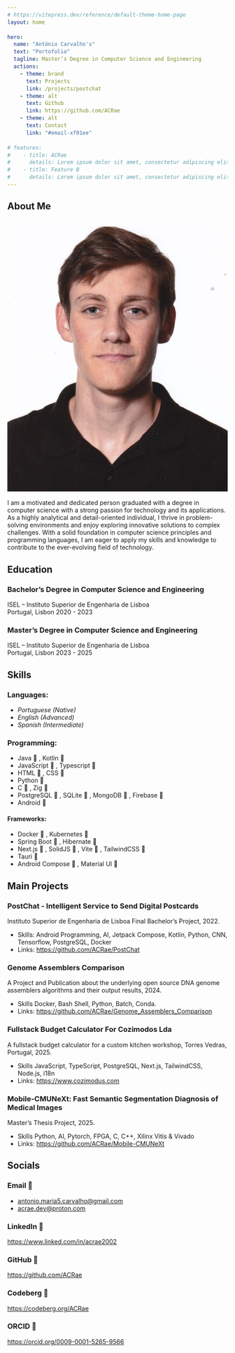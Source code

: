 ```yaml
---
# https://vitepress.dev/reference/default-theme-home-page
layout: home

hero:
  name: "António Carvalho's"
  text: "Portofolio"
  tagline: Master’s Degree in Computer Science and Engineering 
  actions:
    - theme: brand
      text: Projects
      link: /projects/postchat
    - theme: alt
      text: Github
      link: https://github.com/ACRae
    - theme: alt
      text: Contact
      link: "#email-xf01ee"

# features:
#    - title: ACRae
#      details: Lorem ipsum dolor sit amet, consectetur adipiscing elit
#    - title: Feature B
#      details: Lorem ipsum dolor sit amet, consectetur adipiscing elit
---
```


## About Me
<div class="profile-container">
    <img src="./profile_pic.jpg" alt="Your Image" class="profile-pic">
    <p>
        I am a motivated and dedicated person graduated with a degree in computer science with a strong passion for technology and its applications. As a highly analytical and detail-oriented individual, I thrive in problem-solving environments and enjoy exploring innovative solutions to complex challenges. With a solid foundation in computer science principles and programming languages, I am eager to apply my skills and knowledge to contribute to the ever-evolving field of technology.
    </p>
</div>

## Education

### Bachelor’s Degree in Computer Science and Engineering
ISEL – Instituto Superior de Engenharia de Lisboa  
Portugal, Lisbon 2020 - 2023

### Master’s Degree in Computer Science and Engineering
ISEL – Instituto Superior de Engenharia de Lisboa  
Portugal, Lisbon 2023 - 2025


## Skills
### Languages:
* *Portuguese (Native)*
* *English (Advanced)*
* *Spanish (Intermediate)*

### Programming:
* Java &#xf0b37; , Kotlin &#xe634; 
* JavaScript &#xe781; , Typescript &#xe8ca;
* HTML &#xe736; , CSS &#xe749;
* Python &#xe73c;
* C &#xe61e; , Zig &#xe6a9;
* PostgreSQL &#xe76e; , SQLite &#xe7c4; , MongoDB &#xe7a4; , Firebase &#xf0967;
* Android &#xf17b;

#### Frameworks:
* Docker &#xe7b0; , Kubernetes &#xe81d; 
* Spring Boot &#xe8ac; , Hibernate &#xe7fc;
* Next.js &#xe83e; , SolidJS &#xe8a7; , Vite &#xe8d7; , TailwindCSS &#xf13ff;
* Tauri &#xe8bb;
* Android Compose &#xf17b; , Material UI &#xe829;



## Main Projects

### PostChat - Intelligent Service to Send Digital Postcards 
Instituto Superior de Engenharia de Lisboa Final Bachelor’s Project, 2022.
* Skills: Android Programming, AI, Jetpack Compose, Kotlin, Python, CNN, Tensorflow, PostgreSQL, Docker
* Links: https://github.com/ACRae/PostChat

### Genome Assemblers Comparison
A Project and Publication about the underlying open source DNA genome assemblers algorithms and their output results, 2024.
* Skills Docker, Bash Shell, Python, Batch, Conda.
* Links: https://github.com/ACRae/Genome_Assemblers_Comparison

### Fullstack Budget Calculator For Cozimodos Lda
A fullstack budget calculator for a custom kitchen workshop, Torres Vedras, Portugal, 2025.
* Skills JavaScript, TypeScript, PostgreSQL, Next.js, TailwindCSS, Node.js, i18n
* Links: https://www.cozimodus.com

### Mobile-CMUNeXt: Fast Semantic Segmentation Diagnosis of Medical Images
Master’s Thesis Project, 2025.
* Skills Python, AI, Pytorch, FPGA, C, C++, Xilinx Vitis & Vivado
* Links: https://github.com/ACRae/Mobile-CMUNeXt


## Socials
### Email &#xf01ee;
* antonio.maria5.carvalho@gmail.com 
* acrae.dev@proton.com

### LinkedIn &#xe820;
https://www.linked.com/in/acrae2002

### GitHub &#xf09b;
https://github.com/ACRae

### Codeberg &#xf330;
https://codeberg.org/ACRae

### ORCID &#xefbb;
https://orcid.org/0009-0001-5265-9566